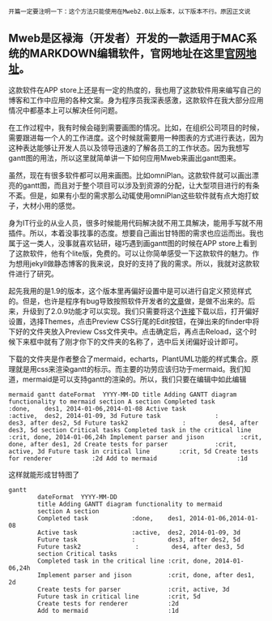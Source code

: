 `开篇一定要注明一下：这个方法只能使用在Mweb2.0以上版本，以下版本不行。原因正文说`

## Mweb是区禄海（开发者）开发的一款适用于MAC系统的MARKDOWN编辑软件，官网地址在这里[官网地址](http://zh.mweb.im)。

这款软件在APP store上还是有一定的热度的，我也用了这款软件用来编写自己的博客和工作中应用的各种文案。身为程序员我深表感激，这款软件在我大部分应用情况中都基本上可以解决任何问题。

在工作过程中，我有时候会碰到需要画图的情况。比如，在组织公司项目的时候，需要跟进每一个人的工作进度。这个时候就需要用一种图表的方式进行表达，因为这种表达能够让开发人员以及领导迅速的了解各员工的工作状态。因为我想写gantt图的用法，所以这里就简单讲一下如何应用Mweb来画出gantt图来。

虽然，现在有很多软件都可以用来画图。比如omniPlan。这款软件就可以画出漂亮的gantt图，而且对于整个项目可以涉及到资源的分配，让大型项目进行的有条不紊。但是，如果有小型的需求那么动辄使用omniPlan这些软件就有点大炮打蚊子，大材小用的感觉。

身为IT行业的从业人员，很多时候能用代码解决就不用工具解决，能用手写就不用插件。所以，本着没事找事的态度。想要自己画出甘特图的需求也应运而出。我也属于这一类人，没事就喜欢钻研，碰巧遇到画gantt图的时候在APP store上看到了这款软件，他有个lite版，免费的。可以让你简单感受一下这款软件的魅力。作为想用jekyll做静态博客的我来说，良好的支持了我的需求。所以，我就对这款软件进行了研究。

起先我用的是1.9的版本，这个版本里再偏好设置中是可以进行自定义预览样式的。但是，也许是程序有bug导致按照软件开发者的[文章](http://zh.mweb.im/14689205256580.html)做，是做不出来的。后来，升级到了2.0.9功能才可以实现。我们只需要将这个[连接](http://zh.mweb.im/media/14689205256580/sample-custom-html-charts.zip)下载以后，打开偏好设置，选择Themes，点击Preview CSS行尾的Edit按钮，在弹出来的finder中将下好的文件夹放入Preview Css文件夹中。点击确定后，再点击Reload，这个时候下来框中就有了刚才你下的文件夹的名称了，选中后关闭偏好设计即可。

下载的文件夹是作者整合了mermaid，echarts，PlantUML功能的样式集合。原理就是用css来渲染gantt的标示。而主要的功劳应该归功于mermaid。我们知道，mermaid是可以支持gantt的渲染的。所以，我们只要在编辑中如此编辑

`
mermaid
gantt
        dateFormat  YYYY-MM-DD
        title Adding GANTT diagram functionality to mermaid
        section A section
        Completed task            :done,    des1, 2014-01-06,2014-01-08
        Active task               :active,  des2, 2014-01-09, 3d
        Future task               :         des3, after des2, 5d
        Future task2               :         des4, after des3, 5d
        section Critical tasks
        Completed task in the critical line :crit, done, 2014-01-06,24h
        Implement parser and jison          :crit, done, after des1, 2d
        Create tests for parser             :crit, active, 3d
        Future task in critical line        :crit, 5d
        Create tests for renderer           :2d
        Add to mermaid                      :1d
`

这样就能形成甘特图了


``` mermaid
gantt
        dateFormat  YYYY-MM-DD
        title Adding GANTT diagram functionality to mermaid
        section A section
        Completed task            :done,    des1, 2014-01-06,2014-01-08
        Active task               :active,  des2, 2014-01-09, 3d
        Future task               :         des3, after des2, 5d
        Future task2               :         des4, after des3, 5d
        section Critical tasks
        Completed task in the critical line :crit, done, 2014-01-06,24h
        Implement parser and jison          :crit, done, after des1, 2d
        Create tests for parser             :crit, active, 3d
        Future task in critical line        :crit, 5d
        Create tests for renderer           :2d
        Add to mermaid                      :1d
```


